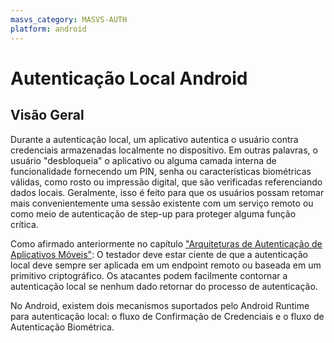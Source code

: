 ```yaml
---
masvs_category: MASVS-AUTH
platform: android
---
```


# Autenticação Local Android

## Visão Geral

Durante a autenticação local, um aplicativo autentica o usuário contra credenciais armazenadas localmente no dispositivo. Em outras palavras, o usuário "desbloqueia" o aplicativo ou alguma camada interna de funcionalidade fornecendo um PIN, senha ou características biométricas válidas, como rosto ou impressão digital, que são verificadas referenciando dados locais. Geralmente, isso é feito para que os usuários possam retomar mais convenientemente uma sessão existente com um serviço remoto ou como meio de autenticação de step-up para proteger alguma função crítica.

Como afirmado anteriormente no capítulo ["Arquiteturas de Autenticação de Aplicativos Móveis"](0x04e-Testing-Authentication-and-Session-Management.md): O testador deve estar ciente de que a autenticação local deve sempre ser aplicada em um endpoint remoto ou baseada em um primitivo criptográfico. Os atacantes podem facilmente contornar a autenticação local se nenhum dado retornar do processo de autenticação.

No Android, existem dois mecanismos suportados pelo Android Runtime para autenticação local: o fluxo de Confirmação de Credenciais e o fluxo de Autenticação Biométrica.